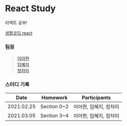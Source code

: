 # React Study
리액트 공부!

[생활코딩 react](https://www.inflearn.com/course/react-%EC%83%9D%ED%99%9C%EC%BD%94%EB%94%A9/dashboard)

### 팀원
> [이아현](https://github.com/LAH1203/React_study/tree/main/LAH1203)<br>
> [임혜지](https://github.com/LAH1203/React_study/tree/main/hyeji1221)<br>
> [정차미](https://github.com/LAH1203/React_study/tree/main/lasilla20CHAMI)

### 스터디 기록
| Date | Homework | Participants |
| --- | --- | --- |
| 2021.02.25 | Section 0~2 | 이아현, 임혜지, 정차미 |
| 2021.03.05 | Section 3~4 | 이아현, 임혜지, 정차미 |
